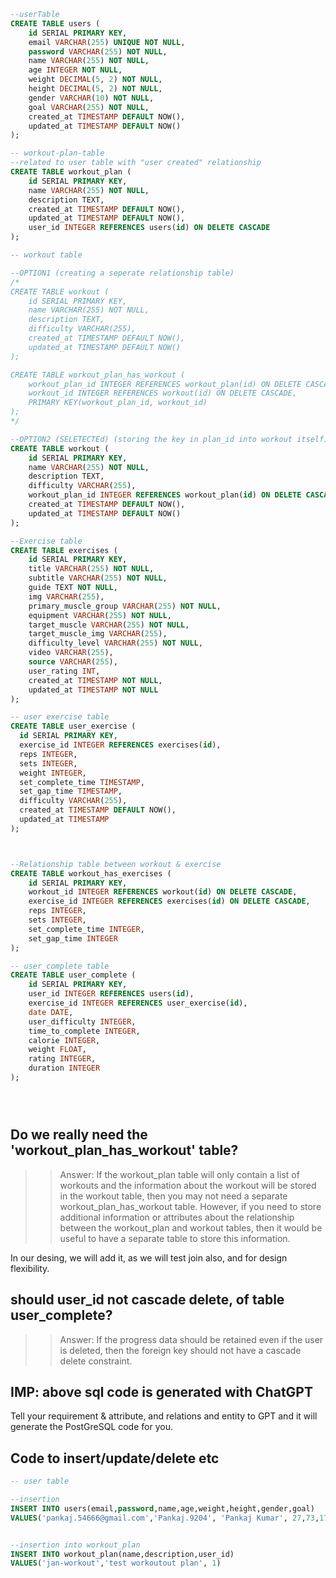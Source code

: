```sql
--userTable
CREATE TABLE users (
    id SERIAL PRIMARY KEY,
    email VARCHAR(255) UNIQUE NOT NULL,
    password VARCHAR(255) NOT NULL,
    name VARCHAR(255) NOT NULL,
    age INTEGER NOT NULL,
    weight DECIMAL(5, 2) NOT NULL,
    height DECIMAL(5, 2) NOT NULL,
    gender VARCHAR(10) NOT NULL,
    goal VARCHAR(255) NOT NULL,
    created_at TIMESTAMP DEFAULT NOW(),
    updated_at TIMESTAMP DEFAULT NOW()
);

-- workout-plan-table
--related to user table with "user created" relationship
CREATE TABLE workout_plan (
    id SERIAL PRIMARY KEY,
    name VARCHAR(255) NOT NULL,
    description TEXT,
    created_at TIMESTAMP DEFAULT NOW(),
    updated_at TIMESTAMP DEFAULT NOW(),
    user_id INTEGER REFERENCES users(id) ON DELETE CASCADE
);

-- workout table

--OPTION1 (creating a seperate relationship table)
/*
CREATE TABLE workout (
    id SERIAL PRIMARY KEY,
    name VARCHAR(255) NOT NULL,
    description TEXT,
    difficulty VARCHAR(255),
    created_at TIMESTAMP DEFAULT NOW(),
    updated_at TIMESTAMP DEFAULT NOW()
);

CREATE TABLE workout_plan_has_workout (
    workout_plan_id INTEGER REFERENCES workout_plan(id) ON DELETE CASCADE,
    workout_id INTEGER REFERENCES workout(id) ON DELETE CASCADE,
    PRIMARY KEY(workout_plan_id, workout_id)
);
*/

--OPTION2 (SELETECTEd) (storing the key in plan_id into workout itself)
CREATE TABLE workout (
    id SERIAL PRIMARY KEY,
    name VARCHAR(255) NOT NULL,
    description TEXT,
    difficulty VARCHAR(255),
    workout_plan_id INTEGER REFERENCES workout_plan(id) ON DELETE CASCADE,
    created_at TIMESTAMP DEFAULT NOW(),
    updated_at TIMESTAMP DEFAULT NOW()
);

--Exercise table
CREATE TABLE exercises (
    id SERIAL PRIMARY KEY,
    title VARCHAR(255) NOT NULL,
    subtitle VARCHAR(255) NOT NULL,
    guide TEXT NOT NULL,
    img VARCHAR(255),
    primary_muscle_group VARCHAR(255) NOT NULL,
    equipment VARCHAR(255) NOT NULL,
    target_muscle VARCHAR(255) NOT NULL,
    target_muscle_img VARCHAR(255),
    difficulty_level VARCHAR(255) NOT NULL,
    video VARCHAR(255),
    source VARCHAR(255),
    user_rating INT,
    created_at TIMESTAMP NOT NULL,
    updated_at TIMESTAMP NOT NULL
);

-- user exercise table
CREATE TABLE user_exercise (
  id SERIAL PRIMARY KEY,
  exercise_id INTEGER REFERENCES exercises(id),
  reps INTEGER,
  sets INTEGER,
  weight INTEGER,
  set_complete_time TIMESTAMP,
  set_gap_time TIMESTAMP,
  difficulty VARCHAR(255),
  created_at TIMESTAMP DEFAULT NOW(),
  updated_at TIMESTAMP
);



--Relationship table between workout & exercise 
CREATE TABLE workout_has_exercises (
    id SERIAL PRIMARY KEY,
    workout_id INTEGER REFERENCES workout(id) ON DELETE CASCADE,
    exercise_id INTEGER REFERENCES exercises(id) ON DELETE CASCADE,
    reps INTEGER,
    sets INTEGER,
    set_complete_time INTEGER,
    set_gap_time INTEGER
);

-- user_complete table
CREATE TABLE user_complete (
    id SERIAL PRIMARY KEY,
    user_id INTEGER REFERENCES users(id),
    exercise_id INTEGER REFERENCES user_exercise(id),
    date DATE,
    user_difficulty INTEGER,
    time_to_complete INTEGER,
    calorie INTEGER,
    weight FLOAT,
    rating INTEGER,
    duration INTEGER
);





```

## Do we really need the 'workout_plan_has_workout' table?
>> Answer: 
If the workout_plan table will only contain a list of workouts and the information about the workout will be stored in the workout table, then you may not need a separate workout_plan_has_workout table. However, if you need to store additional information or attributes about the relationship between the workout_plan and workout tables, then it would be useful to have a separate table to store this information.

In our desing, we will add it, as we will test join also, and for design flexibility.

## should user_id not cascade delete, of table user_complete?
>> Answer:
If the progress data should be retained even if the user is deleted, then the foreign key should not have a cascade delete constraint.

## IMP: above sql code is generated with ChatGPT
Tell your requirement & attribute, and relations and entity to GPT and it will generate the PostGreSQL code for you.

## Code to insert/update/delete etc

```sql
-- user table

--insertion
INSERT INTO users(email,password,name,age,weight,height,gender,goal)
VALUES('pankaj.54666@gmail.com','Pankaj.9204', 'Pankaj Kumar', 27,73,170,'male','be fit')


--insertion into workout_plan
INSERT INTO workout_plan(name,description,user_id)
VALUES('jan-workout','test workoutout plan', 1)

```